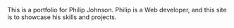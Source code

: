 This is a portfolio for Philip Johnson.
Philip is a Web developer, and this site is to showcase his skills and projects.
